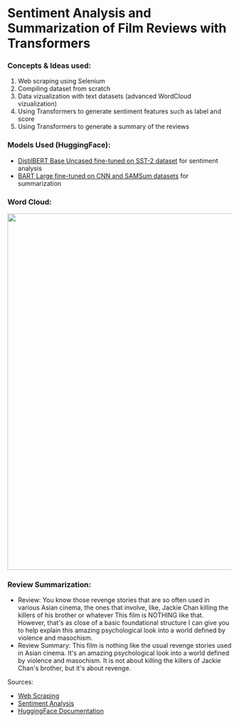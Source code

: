# **Sentiment Analysis and Summarization of Film Reviews with Transformers**
### Concepts & Ideas used:
  1. Web scraping using Selenium 
  2. Compiling dataset from scratch
  3. Data vizualization with text datasets (advanced WordCloud vizualization)
  4. Using Transformers to generate sentiment features such as label and score
  5. Using Transformers to generate a summary of the reviews

### Models Used (HuggingFace):
- [DistilBERT Base Uncased fine-tuned on SST-2 dataset](https://huggingface.co/distilbert-base-uncased-finetuned-sst-2-english) for sentiment analysis
- [BART Large fine-tuned on CNN and SAMSum datasets](https://huggingface.co/philschmid/bart-large-cnn-samsum) for summarization

### Word Cloud:
<img src="https://github.com/a-tabaza/sentiment-analysis-and-film-rating-prediction-with-transformers/blob/main/wordcloud_combined.jpg?raw=true"  width="800" height="800">

### Review Summarization:
- Review: You know those revenge stories that are so often used in various Asian cinema, the ones that involve, like, Jackie Chan killing the killers of his brother or whatever  This film is NOTHING like that. However, that's as close of a basic foundational structure I can give you to help explain this amazing psychological look into a world defined by violence and masochism. 
- Review Summary: This film is nothing like the usual revenge stories used in Asian cinema. It's an amazing psychological look into a world defined by violence and masochism. It is not about killing the killers of Jackie Chan's brother, but it's about revenge.  

Sources: 
- [Web Scraping](https://www.analyticsvidhya.com/blog/2022/07/scraping-imdb-reviews-in-python-using-selenium/)
- [Sentiment Analysis](https://www.kaggle.com/code/emirkocak/in-depth-series-sentiment-analysis-w-transformers/)
- [HuggingFace Documentation](https://huggingface.co/blog/sentiment-analysis-python)

